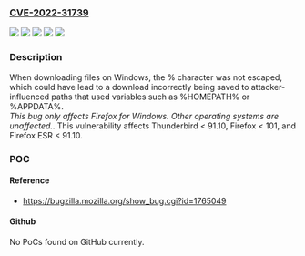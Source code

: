 ### [CVE-2022-31739](https://cve.mitre.org/cgi-bin/cvename.cgi?name=CVE-2022-31739)
![](https://img.shields.io/static/v1?label=Product&message=Firefox%20ESR&color=blue)
![](https://img.shields.io/static/v1?label=Product&message=Firefox&color=blue)
![](https://img.shields.io/static/v1?label=Product&message=Thunderbird&color=blue)
![](https://img.shields.io/static/v1?label=Version&message=n%2Fa&color=blue)
![](https://img.shields.io/static/v1?label=Vulnerability&message=Attacker-influenced%20path%20traversal%20when%20saving%20downloaded%20files&color=brighgreen)

### Description

When downloading files on Windows, the % character was not escaped, which could have lead to a download incorrectly being saved to attacker-influenced paths that used variables such as %HOMEPATH% or %APPDATA%.<br>*This bug only affects Firefox for Windows. Other operating systems are unaffected.*. This vulnerability affects Thunderbird < 91.10, Firefox < 101, and Firefox ESR < 91.10.

### POC

#### Reference
- https://bugzilla.mozilla.org/show_bug.cgi?id=1765049

#### Github
No PoCs found on GitHub currently.

